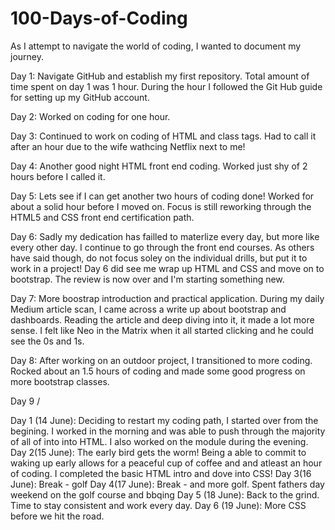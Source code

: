 # 100-Days-of-Coding

As I attempt to navigate the world of coding, I wanted to document my journey. 

Day 1: Navigate GitHub and establish my first repository. Total amount of time spent on day 1 was 1 hour. During the hour I followed the Git Hub guide for setting up my GitHub account. 

Day 2: Worked on coding for one hour. 

Day 3: Continued to work on coding of HTML and class tags. Had to call it after an hour due to the wife wathcing Netflix next to me! 

Day 4: Another good night HTML front end coding. Worked just shy of 2 hours before I called it. 

Day 5: Lets see if I can get another two hours of coding done! Worked for about a solid hour before I moved on. Focus is still reworking through the HTML5 and CSS front end certification path. 

Day 6: Sadly my dedication has failled to materlize every day, but more like every other day. I continue to go through the front end courses. As others have said though, do not focus soley on the individual drills, but put it to work in a project! Day 6 did see me wrap up HTML and CSS and move on to bootstrap. The review is now over and I'm starting something new. 

Day 7: More boostrap introduction and practical application. During my daily Medium article scan, I came across a write up about bootstrap and dashboards. Reading the article and deep diving into it, it made a lot more sense. I felt like Neo in the Matrix when it all started clicking and he could see the 0s and 1s. 

Day 8: After working on an outdoor project, I transitioned to more coding. Rocked about an 1.5 hours of coding and made some good progress on more bootstrap classes. 

Day 9 / 

Day 1 (14 June): Deciding to restart my coding path, I started over from the begining. I worked in the morning and was able to push through the majority of all of into into HTML. I also worked on the module during the evening. 
Day 2(15 June): The early bird gets the worm! Being a able to commit to waking up early allows for a peaceful cup of coffee and and atleast an hour of coding. I completed the basic HTML intro and dove into CSS! 
Day 3(16 June): Break - golf
Day 4(17 June): Break - and more golf. Spent fathers day weekend on the golf course and bbqing
Day 5 (18 June): Back to the grind. Time to stay consistent and work every day. 
Day 6 (19 June): More CSS before we hit the road. 
